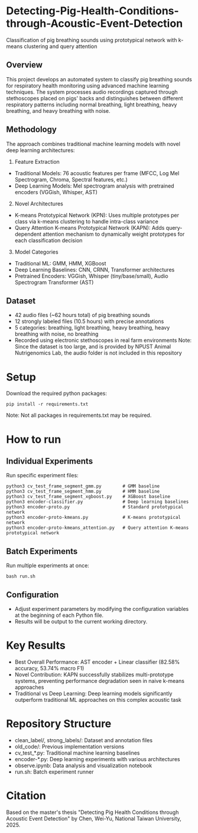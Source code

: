 # Detecting-Pig-Health-Conditions-through-Acoustic-Event-Detection
Classification of pig breathing sounds using prototypical network with k-means clustering and query attention

## Overview

This project develops an automated system to classify pig breathing sounds for respiratory health monitoring using advanced machine learning techniques. The system processes audio recordings captured through stethoscopes placed on pigs' backs and distinguishes between different respiratory patterns including normal breathing, light breathing, heavy breathing, and heavy breathing with noise.

## Methodology

The approach combines traditional machine learning models with novel deep learning architectures:
1. Feature Extraction
- Traditional Models: 76 acoustic features per frame (MFCC, Log Mel Spectrogram, Chroma, Spectral features, etc.)
- Deep Learning Models: Mel spectrogram analysis with pretrained encoders (VGGish, Whisper, AST)

2. Novel Architectures
- K-means Prototypical Network (KPN): Uses multiple prototypes per class via k-means clustering to handle intra-class variance
- Query Attention K-means Prototypical Network (KAPN): Adds query-dependent attention mechanism to dynamically weight prototypes for each classification decision

3. Model Categories
- Traditional ML: GMM, HMM, XGBoost
- Deep Learning Baselines: CNN, CRNN, Transformer architectures
- Pretrained Encoders: VGGish, Whisper (tiny/base/small), Audio Spectrogram Transformer (AST)

## Dataset

- 42 audio files (~62 hours total) of pig breathing sounds
- 12 strongly labeled files (10.5 hours) with precise annotations
- 5 categories: breathing, light breathing, heavy breathing, heavy breathing with noise, no breathing
- Recorded using electronic stethoscopes in real farm environments
Note: Since the dataset is too large, and is provided by NPUST Animal Nutrigenomics Lab, the audio folder is not included in this repository 

# Setup

Download the required python packages:
```=python
pip install -r requirements.txt
```
Note: Not all packages in requirements.txt may be required.

# How to run

## Individual Experiments
Run specific experiment files:
```=python
python3 cv_test_frame_segment_gmm.py        # GMM baseline
python3 cv_test_frame_segment_hmm.py        # HMM baseline  
python3 cv_test_frame_segment_xgboost.py    # XGBoost baseline
python3 encoder-classifier.py               # Deep learning baselines
python3 encoder-proto.py                    # Standard prototypical network
python3 encoder-proto-kmeans.py             # K-means prototypical network
python3 encoder-proto-kmeans_attention.py   # Query attention K-means prototypical network
```
## Batch Experiments
Run multiple experiments at once:
```=shell
bash run.sh
```
## Configuration
- Adjust experiment parameters by modifying the configuration variables at the beginning of each Python file.
- Results will be output to the current working directory.

# Key Results
- Best Overall Performance: AST encoder + Linear classifier (82.58% accuracy, 53.74% macro F1)
- Novel Contribution: KAPN successfully stabilizes multi-prototype systems, preventing performance degradation seen in naive k-means approaches
- Traditional vs Deep Learning: Deep learning models significantly outperform traditional ML approaches on this complex acoustic task

# Repository Structure
- clean_label/, strong_labels/: Dataset and annotation files
- old_code/: Previous implementation versions
- cv_test_*.py: Traditional machine learning baselines
- encoder-*.py: Deep learning experiments with various architectures
- observe.ipynb: Data analysis and visualization notebook
- run.sh: Batch experiment runner

# Citation
Based on the master's thesis "Detecting Pig Health Conditions through Acoustic Event Detection" by Chen, Wei-Yu, National Taiwan University, 2025.
